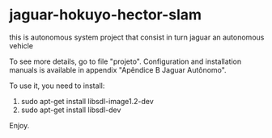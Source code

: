 # jaguar-hokuyo-hector-slam
this is autonomous system project that consist in turn jaguar an autonomous vehicle

To see more details, go to file "projeto". Configuration and installation manuals is available in appendix "Apêndice B Jaguar Autônomo".

To use it, you need to install:

1) sudo apt-get install libsdl-image1.2-dev
2) sudo apt-get install libsdl-dev

Enjoy.

